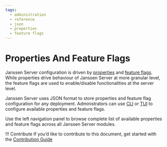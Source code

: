 ```yaml
---
tags:
  - administration
  - reference
  - json
  - properties
  - feature flags
---
```


# Properties And Feature Flags

Janssen Server configuration is driven by [properties](./properties/README.md) and [feature flags](./feature-flags/README.md). While properties drive behaviour of Janssen Server at more granular level, the feature flags are used to enable/disable functionalities at the server level.

Janssen Server uses JSON format to store properties and feature flag configuration for any deployment. Administrators can use [CLI](../../config-guide/jans-cli/README.md) or [TUI](../../config-guide/jans-tui/README.md) to configure available properties and feature flags.

Use the left navigation panel to browse complete list of available properties and feature flags across all Janssen Server modules.

!!! Contribute
    If you’d like to contribute to this document, get started with the [Contribution Guide](https://docs.jans.io/head/CONTRIBUTING/#contributing-to-the-documentation)
